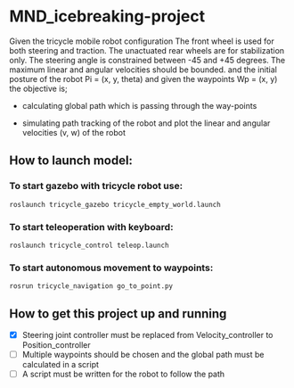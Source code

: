 # MND_icebreaking-project

Given the tricycle mobile robot configuration The front wheel is used for both steering and traction. The unactuated rear wheels are for stabilization only. The steering angle is constrained between -45 and +45 degrees. The maximum linear and angular velocities should be bounded. and the initial posture of the robot Pi = (x, y, theta) and given the waypoints Wp = (x, y) the objective is;

  - calculating global path which is passing through the way-points
  
  - simulating path tracking of the robot and plot the linear and angular velocities (v, w) of the robot

## How to launch model:

### To start gazebo with tricycle robot use:

```
roslaunch tricycle_gazebo tricycle_empty_world.launch
```

### To start teleoperation with keyboard:

```
roslaunch tricycle_control teleop.launch
```

### To start autonomous movement to waypoints:

```
rosrun tricycle_navigation go_to_point.py
```

## How to get this project up and running

  - [x] Steering joint controller must be replaced from Velocity_controller to Position_controller
  - [ ] Multiple waypoints should be chosen and the global path must be calculated in a script
  - [ ] A script must be written for the robot to follow the path